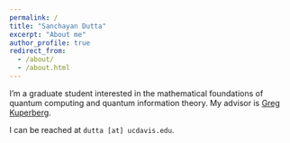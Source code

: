 ```yaml
---
permalink: /
title: "Sanchayan Dutta"
excerpt: "About me"
author_profile: true
redirect_from: 
  - /about/
  - /about.html
---
```


I’m a graduate student interested in the mathematical foundations of quantum computing and quantum information theory. My advisor is [Greg Kuperberg](https://www.math.ucdavis.edu/~greg/).

I can be reached at `dutta [at] ucdavis.edu`.

